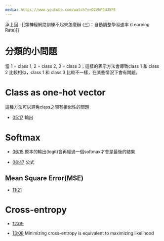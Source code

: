 ```yaml
---
media: https://www.youtube.com/watch?v=O2VkP8dJ5FE
---
```

承上回 : [[類神經網路訓練不起來怎麼辦 (三)：自動調整學習速率 (Learning Rate)]]

# 分類的小問題

當 1 = class 1, 2 = class 2, 3 = class 3；這樣的表示方法會導致class 1 和 class 2 比較相似，class 1 和 class 3 比較不一樣，在某些情況下會有問題。

# Class as one-hot vector

這種方法可以避免class之間有相似性的問題


- [05:17](https://www.youtube.com/watch?v=O2VkP8dJ5FE&t=317#t=05:17.14) 輸出

# Softmax


- [06:15](https://www.youtube.com/watch?v=O2VkP8dJ5FE&t=376#t=06:15.95) 原本的輸出(logit)會再經過一個softmax才會是最後的結果

- [08:47](https://www.youtube.com/watch?v=O2VkP8dJ5FE&t=527#t=08:47.20) 公式

## Mean Square Error(MSE)


- [11:21](https://www.youtube.com/watch?v=O2VkP8dJ5FE&t=681#t=11:21.28) 


# Cross-entropy


- [12:09](https://www.youtube.com/watch?v=O2VkP8dJ5FE&t=730#t=12:09.53) 

- [13:08](https://www.youtube.com/watch?v=O2VkP8dJ5FE&t=788#t=13:08.09) Minimizing cross-entropy is equivalent to maximizing likelihood